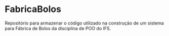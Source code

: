 # FabricaBolos
Repositório para armazenar o código utilizado na construção de um sistema para Fábrica de Bolos da disciplina de POO do IFS.
